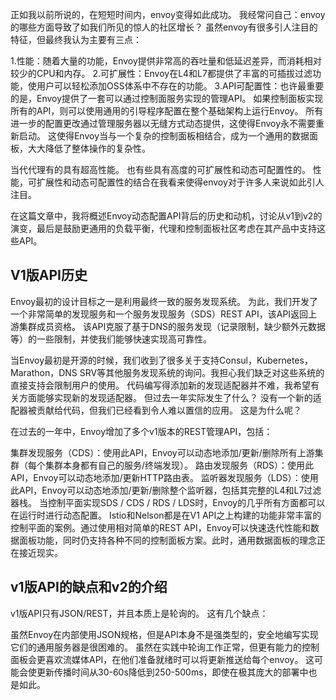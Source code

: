 正如我以前所说的，在短短时间内，envoy变得如此成功。 我经常问自己：envoy的哪些方面导致了如我们所见的惊人的社区增长？ 虽然envoy有很多引人注目的特征，但最终我认为主要有三点：

1.性能：随着大量的功能，Envoy提供非常高的吞吐量和低延迟差异，而消耗相对较少的CPU和内存。
2.可扩展性：Envoy在L4和L7都提供了丰富的可插拔过滤功能，使用户可以轻松添加OSS体系中不存在的功能。
3.API可配置性：也许最重要的是，Envoy提供了一套可以通过控制面服务实现的管理API。 如果控制面板实现所有的API，则可以使用通用的引导程序配置在整个基础架构上运行Envoy。 所有进一步的配置更改通过管理服务器以无缝方式动态提供，这使得Envoy永不需要重新启动。 这使得Envoy当与一个复杂的控制面板相结合，成为一个通用的数据面板，大大降低了整体操作的复杂性。

当代代理有的具有超高性能。 也有些具有高度的可扩展性和动态可配置性的。 性能，可扩展性和动态可配置性的结合在我看来使得envoy对于许多人来说如此引人注目。

在这篇文章中，我将概述Envoy动态配置API背后的历史和动机，讨论从v1到v2的演变，最后是鼓励更通用的负载平衡，代理和控制面板社区考虑在其产品中支持这些API。

## V1版API历史

Envoy最初的设计目标之一是利用最终一致的服务发现系统。 为此，我们开发了一个非常简单的发现服务和一个服务发现服务（SDS）REST API，该API返回上游集群成员资格。 该API克服了基于DNS的服务发现（记录限制，缺少额外元数据等）的一些限制，并使我们能够快速实现高可靠性。

当Envoy最初是开源的时候，我们收到了很多关于支持Consul，Kubernetes，Marathon，DNS SRV等其他服务发现系统的询问。我担心我们缺乏对这些系统的直接支持会限制用户的使用。 代码编写得添加新的发现适配器并不难，我希望有关方面能够实现新的发现适配器。 但过去一年实际发生了什么？ 没有一个新的适配器被贡献给代码，但我们已经看到令人难以置信的应用。 这是为什么呢？

在过去的一年中，Envoy增加了多个v1版本的REST管理API，包括：

集群发现服务（CDS）：使用此API，Envoy可以动态地添加/更新/删除所有上游集群（每个集群本身都有自己的服务/终端发现）。
路由发现服务（RDS）：使用此API，Envoy可以动态地添加/更新HTTP路由表。
监听器发现服务（LDS）：使用此API，Envoy可以动态地添加/更新/删除整个监听器，包括其完整的L4和L7过滤器栈。
当控制平面实现SDS / CDS / RDS / LDS时，Envoy的几乎所有方面都可以在运行时进行动态配置。 Istio和Nelson都是在V1 API之上构建的功能非常丰富的控制平面的案例。通过使用相对简单的REST API，Envoy可以快速迭代性能和数据面板功能，同时仍支持各种不同的控制面板方案。此时，通用数据面板的理念正在接近现实。

## v1版API的缺点和v2的介绍

v1版API只有JSON/REST，并且本质上是轮询的。 这有几个缺点：

虽然Envoy在内部使用JSON规格，但是API本身不是强类型的，安全地编写实现它们的通用服务器是很困难的。
虽然在实践中轮询工作正常，但更有能力的控制面板会更喜欢流媒体API，在他们准备就绪时可以将更新推送给每个envoy。 这可能会使更新传播时间从30-60s降低到250-500ms，即使在极其庞大的部署中也是如此。

